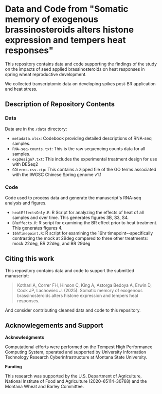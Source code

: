 # Data and Code from "Somatic memory of exogenous brassinosteroids alters histone expression and tempers heat responses"

This repository contains data and code supporting the findings of the study 
on the impacts of seed applied brassinosteroids on heat responses in spring wheat reproductive development.

We collected transcriptomic data on developing spikes post-BR application and heat stress.

## Description of Repository Contents

### Data

Data are in the `/data` directory:

* `metadata.xlsx`: Codebook providing detailed descriptions of RNA-seq samples. 
* `RNA-seq-counts.txt`: This is the raw sequencing counts data for all samples.
* `expDesign7.txt`: This includes the experimental treatment design for use with DESeq2
* `GOterms.csv.zip`: This contains a zipped file of the GO terms associated with the IWGSC Chinese Spring genome v1.1

### Code

Code used to process data and generate the manuscript's RNA-seq analysis and figures.

* `heatEffectsOnly.R`: R Script for analyzing the effects of heat of all samples and over time. This generates figures 3B, S3, S4.
* `BReffects.R`: R script for examining the BR effect prior to heat treatment. This generates figures 4.
* `16hTimepoint.R`: R script for examining the 16hr timepoint--specifically contrasting the mock at 29deg compared to three other treatments: mock 22deg, BR 22deg, and BR 29deg


## Citing this work

This repository contains data and code to support the submitted manuscript:

> Kothari A, Correr FH, Hinson C, King A, Astorga Bedoya A, Erwin D, Cook JP, Lachowiec J. (2025). Somatic memory of exogenous brassinosteroids alters histone expression and tempers heat responses.

And consider contributing cleaned data and code to this repository.

## Acknowlegements and Support

**Acknowledgments**

Computational efforts were performed on the Tempest High Performance Computing System, operated and supported by University Information Technology Research Cyberinfrastructure at Montana State University. 

**Funding**

This research was supported by the
U.S. Department of Agriculture, National Institute of Food and
Agriculture (2020-65114-30768) and the Montana Wheat and Barley Committee. 
